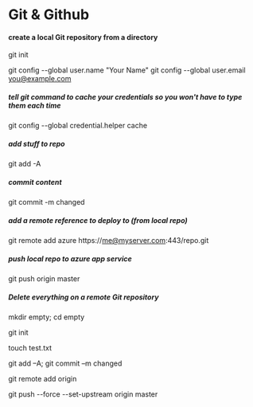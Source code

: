 # Git & Github

#### create a local Git repository from a directory
git init

git config --global user.name "Your Name"
git config --global user.email you@example.com


##### tell git command to cache your credentials so you won't have to type them each time
git config --global credential.helper cache

##### add stuff to repo
git add -A

##### commit content
git commit -m changed

##### add a remote reference to deploy to (from local repo)

git remote add azure https://me@myserver.com:443/repo.git         

##### push local repo to azure app service
git push origin master


##### Delete *everything* on a remote Git repository

mkdir empty; cd empty

git init

touch test.txt

git add –A; git commit –m changed

git remote add origin <url>

git push --force --set-upstream origin master

